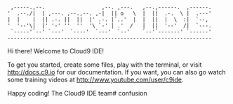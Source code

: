 
     ,-----.,--.                  ,--. ,---.   ,--.,------.  ,------.
    '  .--./|  | ,---. ,--.,--. ,-|  || o   \  |  ||  .-.  \ |  .---'
    |  |    |  || .-. ||  ||  |' .-. |`..'  |  |  ||  |  \  :|  `--, 
    '  '--'\|  |' '-' ''  ''  '\ `-' | .'  /   |  ||  '--'  /|  `---.
     `-----'`--' `---'  `----'  `---'  `--'    `--'`-------' `------'
    ----------------------------------------------------------------- 


Hi there! Welcome to Cloud9 IDE!

To get you started, create some files, play with the terminal,
or visit http://docs.c9.io for our documentation.
If you want, you can also go watch some training videos at
http://www.youtube.com/user/c9ide.

Happy coding!
The Cloud9 IDE team# confusion
